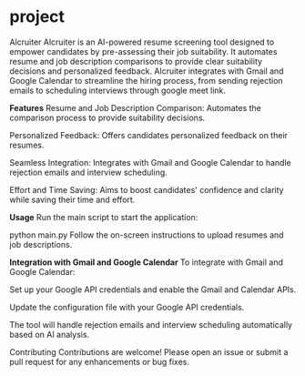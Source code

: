 # project
Alcruiter
Alcruiter is an AI-powered resume screening tool designed to empower candidates by pre-assessing their job suitability. It automates resume and job description comparisons to provide clear suitability decisions and personalized feedback. Alcruiter integrates with Gmail and Google Calendar to streamline the hiring process, from sending rejection emails to scheduling interviews through google meet link.

**Features**
Resume and Job Description Comparison: Automates the comparison process to provide suitability decisions.

Personalized Feedback: Offers candidates personalized feedback on their resumes.

Seamless Integration: Integrates with Gmail and Google Calendar to handle rejection emails and interview scheduling.

Effort and Time Saving: Aims to boost candidates' confidence and clarity while saving their time and effort.

**Usage**
Run the main script to start the application:

python main.py
Follow the on-screen instructions to upload resumes and job descriptions.

**Integration with Gmail and Google Calendar**
To integrate with Gmail and Google Calendar:

Set up your Google API credentials and enable the Gmail and Calendar APIs.

Update the configuration file with your Google API credentials.

The tool will handle rejection emails and interview scheduling automatically based on AI analysis.

Contributing
Contributions are welcome! Please open an issue or submit a pull request for any enhancements or bug fixes.
